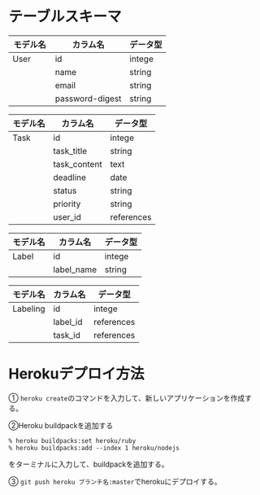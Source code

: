 # テーブルスキーマ
| モデル名 | カラム名 | データ型 |
| -------- | -------- | -------- |
|   User　　|  id   |  intege   |
|          |  name  | string  |
|          |  email | string  |
|          |password-digest | string |


  
  

| モデル名 | カラム名 | データ型 |
| -------- | -------- | -------- |
| Task     | id       |   intege  |
|          | task_title| string |
|          | task_content| text |
|          |deadline |  date   |
|          | status |   string   |
|          | priority  |  string |
|          | user_id   |  references|



| モデル名 | カラム名 | データ型 |
| -------- | -------- | -------- |
| Label   | id | intege |
|      | label_name    |string   |



| モデル名 | カラム名 | データ型 |
| -------- | -------- | -------- |
| Labeling  | id |  intege  |
|           | label_id |references|
|           | task_id  |references|

# Herokuデプロイ方法
① ``heroku create``のコマンドを入力して、新しいアプリケーションを作成する。

②Heroku buildpackを追加する
```
% heroku buildpacks:set heroku/ruby
% heroku buildpacks:add --index 1 heroku/nodejs
```
をターミナルに入力して、buildpackを追加する。

③ ``git push heroku ブランチ名:master``でherokuにデプロイする。